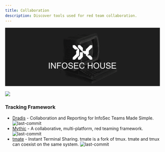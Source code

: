 ```yaml
---
title: Collaboration
description: Discover tools used for red team collaboration.
---
```


![](/assets/headers/header-logo.png)

![](https://img.shields.io/badge/Tools%20%26%20Resources%20Available-3-757575?style=for-the-badge)

### Tracking Framework

* [Dradis](https://github.com/dradis/dradis-ce) - Collaboration and Reporting for InfoSec Teams Made Simple. ![last-commit](https://img.shields.io/github/last-commit/dradis/dradis-ce?style=flat) 
* [Mythic](https://github.com/its-a-feature/Mythic) - A collaborative, multi-platform, red teaming framework.![last-commit](https://img.shields.io/github/last-commit/its-a-feature/Mythic?style=flat)
* [tmate](https://github.com/tmate-io/tmate) - Instant Terminal Sharing. tmate is a fork of tmux. tmate and tmux can coexist on the same system. ![last-commit](https://img.shields.io/github/last-commit/tmate-io/tmate?style=flat) 